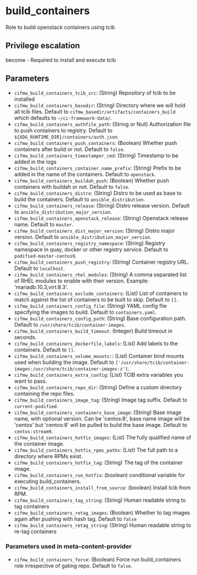 # build_containers
Role to build openstack containers using tcib

## Privilege escalation
become - Required to install and execute tcib

## Parameters

* `cifmw_build_containers_tcib_src`: (String) Repository of tcib to be installed
* `cifmw_build_containers_basedir`: (String) Directory where we will hold all tcib files. Default to `cifmw_basedir/artifacts/containers_build` which defaults to `~/ci-framework-data/`.
* `cifmw_build_containers_authfile_path`: (String or Null) Authorization file to push containers to registry. Default to `${XDG_RUNTIME_DIR}/containers/auth.json`.
* `cifmw_build_containers_push_containers`: (Boolean) Whether push containers after build or not. Default to `false`.
* `cifmw_build_containers_timestamper_cmd`: (String) Timestamp to be added in the logs
* `cifmw_build_containers_container_name_prefix`: (String) Prefix to be added in the name of the containers. Default to `openstack`.
* `cifmw_build_containers_buildah_push`: (Boolean) Whether push containers with buildah or not. Default to `false`.
* `cifmw_build_containers_distro`: (String) Distro to be used as base to build the containers. Default to `ansible_distribution`.
* `cifmw_build_containers_release`: (String) Distro release version. Default to `ansible_distribution_major_version`.
* `cifmw_build_containers_openstack_release`: (String) Openstack release name. Default to `master`.
* `cifmw_build_containers_dist_major_version`: (String) Distro major version. Default to `ansible_distribution_major_version`.
* `cifmw_build_containers_registry_namespace`: (String) Registry namespace in quay, docker or other registry service. Default to `podified-master-centos9`.
* `cifmw_build_containers_push_registry`: (String) Container registry URL. Default to `localhost`.
* `cifmw_build_containers_rhel_modules`: (String) A comma separated list of RHEL modules to enable with their version. Example: 'mariadb:10.3,virt:8.3'.
* `cifmw_build_containers_exclude_containers`: (List) List of containers to match against the list of containers to be built to skip. Default to `[]`.
* `cifmw_build_containers_config_file`: (String) YAML config file specifying the images to build. Default to `containers.yaml`.
* `cifmw_build_containers_config_path`: (String) Base configuration path. Default to `/usr/share/tcib/container-images`.
* `cifmw_build_containers_build_timeout`: (Integer) Build timeout in seconds.
* `cifmw_build_containers_dockerfile_labels`: (List) Add labels to the containers. Default to `[]`.
* `cifmw_build_containers_volume_mounts:`: (List) Container bind mounts used when building the image. Default to `['/usr/share/tcib/container-images:/usr/share/tcib/container-images:z']`.
* `cifmw_build_containers_extra_config`: (List) TCIB extra variables you want to pass.
* `cifmw_build_containers_repo_dir`: (String) Define a custom directory containing the repo files.
* `cifmw_build_containers_image_tag`: (String) Image tag suffix. Default to `current-podified`.
* `cifmw_build_containers_containers_base_image`: (String) Base image name, with optional version. Can be 'centos:8', base name image will be 'centos' but 'centos:8' will be pulled to build the base image. Default to `centos:stream9`.
* `cifmw_build_containers_hotfix_images`: (List) The fully qualified name of the container image.
* `cifmw_build_containers_hotfix_rpms_paths`: (List) The full path to a directory where RPMs exist.
* `cifmw_build_containers_hotfix_tag`: (String) The tag of the container image.
* `cifmw_build_containers_run_hotfix`: (boolean) conditional variable for executing build_containers.
* `cifmw_build_containers_install_from_source`: (boolean) Install tcib from RPM.
* `cifmw_build_containers_tag_string`: (String) Human readable string to tag containers
* `cifmw_build_containers_retag_images`: (Boolean) Whether to tag images again after pushing with hash tag. Default to `false`
* `cifmw_build_containers_retag_string`: (String) Human readable string to re-tag containers

### Parameters used in meta-content-provider

* `cifmw_build_containers_force`: (Boolean) Force run build_containers role irrespective of gating repo. Default to `false`.
